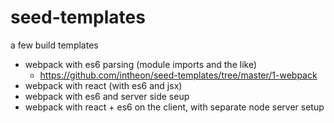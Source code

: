 # seed-templates
a few build templates


- webpack with es6 parsing (module imports and the like)
  - https://github.com/intheon/seed-templates/tree/master/1-webpack
- webpack with react (with es6 and jsx)
- webpack with es6 and server side seup
- webpack with react + es6 on the client, with separate node server setup
